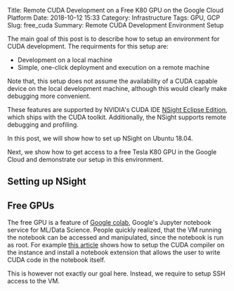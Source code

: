 Title: Remote CUDA Development on a Free K80 GPU on the Google Cloud Platform
Date: 2018-10-12 15:33
Category: Infrastructure
Tags: GPU, GCP
Slug: free_cuda
Summary: Remote CUDA Development Environment Setup

The main goal of this post is to describe how to setup an environment for CUDA development.
The requirments for this setup are:

* Development on a local machine
* Simple, one-click deployment and execution on a remote machine

Note that, this setup does not assume the availability of a CUDA capable device on the local development machine, although this would clearly make debugging more convenient. 

These features are supported by NVIDIA's CUDA IDE [NSight Eclipse Edition](), which ships with the CUDA toolkit.
Additionally, the NSight supports remote debugging and profiling.

In this post, we will show how to set up NSight on Ubuntu 18.04.

Next, we show how to get access to a free Tesla K80 GPU in the Google Cloud and demonstrate our setup in this environment.

## Setting up NSight



## Free GPUs


The free GPU is a feature of [Google colab](colab.research.google.com), Google's Jupyter notebook service for ML/Data Science.
People quickly realized, that the VM running the notebook can be accessed and manipulated, since the notebook is run as root.
For example [this article]() shows how to setup the CUDA compiler on the instance and install a notebook extension that allows the user to write CUDA code in the notebook itself. 

This is however not exactly our goal here. Instead, we require to setup SSH access to the VM.



